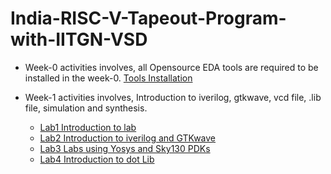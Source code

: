 # India-RISC-V-Tapeout-Program-with-IITGN-VSD

* Week-0 activities involves, all Opensource EDA tools are required to be installed in the week-0. 
[Tools Installation ](week0.md)  

* Week-1 activities involves, Introduction to iverilog, gtkwave, vcd file, .lib file, simulation and synthesis.
   - [Lab1 Introduction to lab](week1_lab1.md)
   - [Lab2 Introduction to iverilog and GTKwave](week1_lab2.md)
   - [Lab3 Labs using Yosys and Sky130 PDKs](week1_lab3.md)
   - [Lab4 Introduction to dot Lib](week1_lab4.md)

